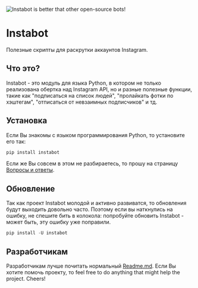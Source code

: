 ![Instabot is better that other open-source bots!](https://github.com/instagrambot/instabot/blob/master/docs/img/tag%20instabot.png "Instabot is better that other open-source bots!")
# Instabot
Полезные скрипты для раскрутки аккаунтов Instagram. 

## Что это?

Instabot - это модуль для языка Python, в котором не только реализована обертка над Instagram API, но и разные полезные функции, такие как "подписаться на список людей", "пролайкать фотки по хэштегам", "отписаться от невзаимных подписчиков" и тд.

## Установка

Если Вы знакомы с языком программирования Python, то установите его так:
``` python
pip install instabot
```

Если же Вы совсем в этом не разбираетесь, то прошу на страницу [Вопросы и ответы](https://github.com/instagrambot/instabot/blob/master/docs/FAQ_rus.md).

## Обновление

Так как проект Instabot молодой и активно развиватся, то обновления будут выходить довольно часто. Поэтому если вы наткнулись на ошибку, не спешите бить в колокола: попробуйте обновить Instabot - может быть, эту ошибку уже поправили. 

``` python
pip install -U instabot
```

## Разработчикам

Разработчикам лучше почитать нормальный [Readme.md](https://github.com/instagrambot/instabot/blob/master/README.md). Если Вы хотите помочь проекту, то feel free to do anything that might help the project. Cheers!
